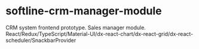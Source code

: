 # softline-crm-manager-module
CRM system frontend prototype. Sales manager module. 
React/Redux/TypeScript/Material-UI/dx-react-chart/dx-react-grid/dx-react-scheduler/SnackbarProvider
